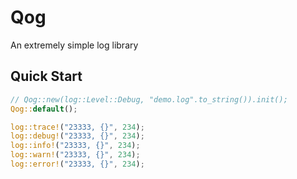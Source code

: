 # Qog

An extremely simple log library

## Quick Start

```rust
// Qog::new(log::Level::Debug, "demo.log".to_string()).init();
Qog::default();

log::trace!("23333, {}", 234);
log::debug!("23333, {}", 234);
log::info!("23333, {}", 234);
log::warn!("23333, {}", 234);
log::error!("23333, {}", 234);
```
